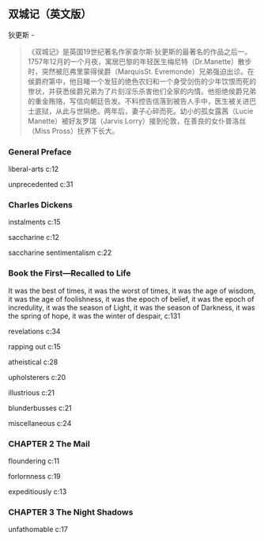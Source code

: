 ## 双城记（英文版）

狄更斯  -  

> 《双城记》是英国19世纪著名作家查尔斯·狄更斯的最著名的作品之后一。1757年12月的一个月夜，寓居巴黎的年轻医生梅尼特（Dr.Manette）散步时，突然被厄弗里蒙得侯爵（MarquisSt. Evremonde）兄弟强迫出诊。在侯爵府第中，他目睹一个发狂的绝色农妇和一个身受剑伤的少年饮恨而死的惨状，并获悉侯爵兄弟为了片刻淫乐杀害他们全家的内情。他拒绝侯爵兄弟的重金贿赂，写信向朝廷告发。不料控告信落到被告人手中，医生被关进巴士底狱，从此与世隔绝。两年后，妻子心碎而死。幼小的孤女露茜（Lucie Manette）被好友罗瑞（Jarvis Lorry）接到伦敦，在善良的女仆普洛丝（Miss Pross）抚养下长大。


### General Preface

liberal-arts c:12

unprecedented c:31

### Charles Dickens

instalments c:15

 saccharine c:12

saccharine sentimentalism c:22

### Book the First—Recalled to Life

It was the best of times, it was the worst of times, it was the age of wisdom, it was the age of foolishness, it was the epoch of belief, it was the epoch of incredulity, it was the season of Light, it was the season of Darkness, it was the spring of hope, it was the winter of despair, c:131

revelations c:34

rapping out  c:15

atheistical c:28

upholsterers c:20

illustrious c:21

blunderbusses c:21

miscellaneous c:24

### CHAPTER 2 The Mail

floundering c:11

forlornness c:19

expeditiously c:13

### CHAPTER 3 The Night Shadows

unfathomable c:17